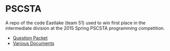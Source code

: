 PSCSTA
======

A repo of the code Eastlake (team 51) used to win first place in the intermediate division at the 2015 Spring PSCSTA programming competition.

- [Question Packet](https://docs.google.com/document/d/1SF5aPC3_PHcvji7tCw2K4gYAnMYrxogv_4sU16Fhc8w/edit?pli=1)
- [Various Documents](http://pscsta.org/2015/05/spring-2015-contest-huge-success/)
